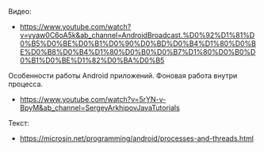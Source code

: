 Видео: 

- https://www.youtube.com/watch?v=yyaw0C6oA5k&ab_channel=AndroidBroadcast.%D0%92%D1%81%D0%B5%D0%BE%D0%B1%D0%90%D0%BD%D0%B4%D1%80%D0%BE%D0%B8%D0%B4%D1%80%D0%B0%D0%B7%D1%80%D0%B0%D0%B1%D0%BE%D1%82%D0%BA%D0%B5

Особенности работы Android приложений. Фоновая работа внутри процесса.

- https://www.youtube.com/watch?v=5rYN-v-BpyM&ab_channel=SergeyArkhipovJavaTutorials

Текст: 

- https://microsin.net/programming/android/processes-and-threads.html